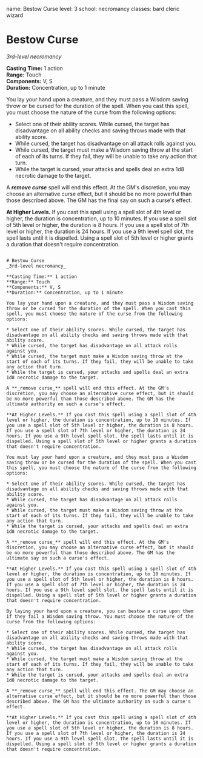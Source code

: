 name: Bestow Curse
level: 3
school: necromancy
classes: bard
         cleric
         wizard

# Bestow Curse 
_3rd-level necromancy_ 

**Casting Time:** 1 action   
**Range:** Touch   
**Components:** V, S   
**Duration:** Concentration, up to 1 minute 

You lay your hand upon a creature, and they must pass a Wisdom saving throw or be cursed for the duration of the spell. When you cast this spell, you must choose the nature of the curse from the following options:

* Select one of their ability scores. While cursed, the target has disadvantage on all ability checks and saving throws made with that ability score.
* While cursed, the target has disadvantage on all attack rolls against you.
* While cursed, the target must make a Wisdom saving throw at the start of each of its turns. If they fail, they will be unable to take any action that turn. 
* While the target is cursed, your attacks and spells deal an extra 1d8 necrotic damage to the target.    

A **_remove curse_** spell will end this effect. At the GM's discretion, you may choose an alternative curse effect, but it should be no more powerful than those described above. The GM has the final say on such a curse's effect. 

**At Higher Levels.** If you cast this spell using a spell slot of 4th level or higher, the duration is concentration, up to 10 minutes. If you use a spell slot of 5th level or higher, the duration is 8 hours. If you use a spell slot of 7th level or higher, the duration is 24 hours. If you use a 9th level spell slot, the spell lasts until it is dispelled. Using a spell slot of 5th level or higher grants a duration that doesn't require concentration. 
```

# Bestow Curse 
_3rd-level necromancy_ 

**Casting Time:** 1 action   
**Range:** Touch   
**Components:** V, S   
**Duration:** Concentration, up to 1 minute 

You lay your hand upon a creature, and they must pass a Wisdom saving throw or be cursed for the duration of the spell. When you cast this spell, you must choose the nature of the curse from the following options:

* Select one of their ability scores. While cursed, the target has disadvantage on all ability checks and saving throws made with that ability score.
* While cursed, the target has disadvantage on all attack rolls against you.
* While cursed, the target must make a Wisdom saving throw at the start of each of its turns. If they fail, they will be unable to take any action that turn. 
* While the target is cursed, your attacks and spells deal an extra 1d8 necrotic damage to the target.    

A **_remove curse_** spell will end this effect. At the GM's discretion, you may choose an alternative curse effect, but it should be no more powerful than those described above. The GM has the ultimate authority on such a curse's effect. 

**At Higher Levels.** If you cast this spell using a spell slot of 4th level or higher, the duration is concentration, up to 10 minutes. If you use a spell slot of 5th level or higher, the duration is 8 hours. If you use a spell slot of 7th level or higher, the duration is 24 hours. If you use a 9th level spell slot, the spell lasts until it is dispelled. Using a spell slot of 5th level or higher grants a duration that doesn't require concentration. 

You must lay your hand upon a creature, and they must pass a Wisdom saving throw or be cursed for the duration of the spell. When you cast this spell, you must choose the nature of the curse from the following options:

* Select one of their ability scores. While cursed, the target has disadvantage on all ability checks and saving throws made with that ability score.
* While cursed, the target has disadvantage on all attack rolls against you.
* While cursed, the target must make a Wisdom saving throw at the start of each of its turns. If they fail, they will be unable to take any action that turn. 
* While the target is cursed, your attacks and spells deal an extra 1d8 necrotic damage to the target.    

A **_remove curse_** spell will end this effect. At the GM's discretion, you may choose an alternative curse effect, but it should be no more powerful than those described above. The GM has the ultimate say on such a curse's effect. 

**At Higher Levels.** If you cast this spell using a spell slot of 4th level or higher, the duration is concentration, up to 10 minutes. If you use a spell slot of 5th level or higher, the duration is 8 hours. If you use a spell slot of 7th level or higher, the duration is 24 hours. If you use a 9th level spell slot, the spell lasts until it is dispelled. Using a spell slot of 5th level or higher grants a duration that doesn't require concentration. 

By laying your hand upon a creature, you can bestow a curse upon them if they fail a Wisdom saving throw. You must choose the nature of the curse from the following options:

* Select one of their ability scores. While cursed, the target has disadvantage on all ability checks and saving throws made with that ability score.
* While cursed, the target has disadvantage on all attack rolls against you.
* While cursed, the target must make a Wisdom saving throw at the start of each of its turns. If they fail, they will be unable to take any action that turn. 
* While the target is cursed, your attacks and spells deal an extra 1d8 necrotic damage to the target.    

A **_remove curse_** spell will end this effect. The GM may choose an alternative curse effect, but it should be no more powerful than those described above. The GM has the ultimate authority on such a curse's effect. 

**At Higher Levels.** If you cast this spell using a spell slot of 4th level or higher, the duration is concentration, up to 10 minutes. If you use a spell slot of 5th level or higher, the duration is 8 hours. If you use a spell slot of 7th level or higher, the duration is 24 hours. If you use a 9th level spell slot, the spell lasts until it is dispelled. Using a spell slot of 5th level or higher grants a duration that doesn't require concentration.